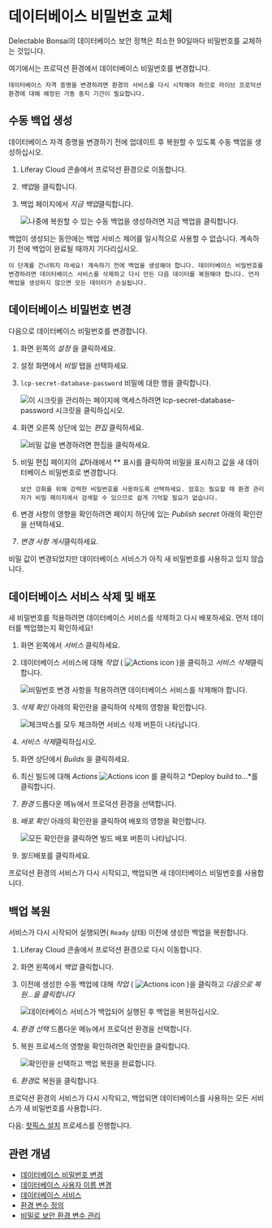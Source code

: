 # 데이터베이스 비밀번호 교체

Delectable Bonsai의 데이터베이스 보안 정책은 최소한 90일마다 비밀번호를 교체하는 것입니다.

여기에서는 프로덕션 환경에서 데이터베이스 비밀번호를 변경합니다.

```{important}
데이터베이스 자격 증명을 변경하려면 환경의 서비스를 다시 시작해야 하므로 라이브 프로덕션 환경에 대해 예정된 가동 중지 기간이 필요합니다.
```

## 수동 백업 생성

데이터베이스 자격 증명을 변경하기 전에 업데이트 후 복원할 수 있도록 수동 백업을 생성하십시오.

1. Liferay Cloud 콘솔에서 프로덕션 환경으로 이동합니다.

1. *백업*을 클릭합니다.

1. 백업 페이지에서 *지금 백업*클릭합니다.

   ![나중에 복원할 수 있는 수동 백업을 생성하려면 지금 백업을 클릭합니다.](./rotating-your-database-password/images/01.png)

백업이 생성되는 동안에는 백업 서비스 제어를 일시적으로 사용할 수 없습니다. 계속하기 전에 백업이 완료될 때까지 기다리십시오.

```{warning}
이 단계를 건너뛰지 마세요! 계속하기 전에 백업을 생성해야 합니다. 데이터베이스 비밀번호를 변경하려면 데이터베이스 서비스를 삭제하고 다시 만든 다음 데이터를 복원해야 합니다. 먼저 백업을 생성하지 않으면 모든 데이터가 손실됩니다. 
```

## 데이터베이스 비밀번호 변경

다음으로 데이터베이스 비밀번호를 변경합니다.

1. 화면 왼쪽의 *설정* 을 클릭하세요.

1. 설정 화면에서 *비밀* 탭을 선택하세요.

1. `lcp-secret-database-password` 비밀에 대한 행을 클릭합니다.

   ![이 시크릿을 관리하는 페이지에 액세스하려면 lcp-secret-database-password 시크릿을 클릭하십시오.](./rotating-your-database-password/images/02.png)

1. 화면 오른쪽 상단에 있는 *편집* 클릭하세요.

   ![비밀 값을 변경하려면 편집을 클릭하세요.](./rotating-your-database-password/images/03.png)

1. 비밀 편집 페이지의 *값*아래에서 ** 표시를 클릭하여 비밀을 표시하고 값을 새 데이터베이스 비밀번호로 변경합니다.

   ```{tip}
   보안 강화를 위해 강력한 비밀번호를 사용하도록 선택하세요. 암호는 필요할 때 환경 관리자가 비밀 페이지에서 검색할 수 있으므로 쉽게 기억할 필요가 없습니다.
   ```

1. 변경 사항의 영향을 확인하려면 페이지 하단에 있는 *Publish secret* 아래의 확인란을 선택하세요.

1. *변경 사항 게시*클릭하세요.

비밀 값이 변경되었지만 데이터베이스 서비스가 아직 새 비밀번호를 사용하고 있지 않습니다.

## 데이터베이스 서비스 삭제 및 배포

새 비밀번호를 적용하려면 데이터베이스 서비스를 삭제하고 다시 배포하세요. 먼저 데이터를 백업했는지 확인하세요!

1. 화면 왼쪽에서 *서비스* 클릭하세요.

1. 데이터베이스 서비스에 대해 *작업* ( ![Actions icon](../../images/icon-actions.png) )을 클릭하고 *서비스 삭제*클릭합니다.

   ![비밀번호 변경 사항을 적용하려면 데이터베이스 서비스를 삭제해야 합니다.](./rotating-your-database-password/images/04.png)

1. *삭제 확인* 아래의 확인란을 클릭하여 삭제의 영향을 확인합니다.

   ![체크박스를 모두 체크하면 서비스 삭제 버튼이 나타납니다.](./rotating-your-database-password/images/05.png)

1. *서비스 삭제*클릭하십시오.

1. 화면 상단에서 *Builds* 을 클릭하세요.

1. 최신 빌드에 대해 *Actions* ![Actions icon](../../images/icon-actions.png) 를 클릭하고 *Deploy build to...*를 클릭합니다.

1. *환경* 드롭다운 메뉴에서 프로덕션 환경을 선택합니다.

1. *배포 확인* 아래의 확인란을 클릭하여 배포의 영향을 확인합니다.

   ![모든 확인란을 클릭하면 빌드 배포 버튼이 나타납니다.](./rotating-your-database-password/images/06.png)

1. *빌드*배포를 클릭하세요.

프로덕션 환경의 서비스가 다시 시작되고, 백업되면 새 데이터베이스 비밀번호를 사용합니다.

## 백업 복원

서비스가 다시 시작되어 실행되면( `Ready` 상태) 이전에 생성한 백업을 복원합니다.

1. Liferay Cloud 콘솔에서 프로덕션 환경으로 다시 이동합니다.

1. 화면 왼쪽에서 *백업* 클릭합니다.

1. 이전에 생성한 수동 백업에 대해 *작업* ( ![Actions icon](../../images/icon-actions.png) )을 클릭하고 *다음으로 복원...을 클릭합니다*

   ![데이터베이스 서비스가 백업되어 실행된 후 백업을 복원하십시오.](./rotating-your-database-password/images/07.png)

1. *환경 선택* 드롭다운 메뉴에서 프로덕션 환경을 선택합니다.

1. 복원 프로세스의 영향을 확인하려면 확인란을 클릭합니다.

   ![확인란을 선택하고 백업 복원을 완료합니다.](./rotating-your-database-password/images/08.png)

1. *환경*로 복원을 클릭합니다.

프로덕션 환경의 서비스가 다시 시작되고, 백업되면 데이터베이스를 사용하는 모든 서비스가 새 비밀번호를 사용합니다.

다음: [핫픽스 설치](./installing-a-hotfix.md) 프로세스를 진행합니다.

## 관련 개념

* [데이터베이스 비밀번호 변경](https://learn.liferay.com/web/guest/w/liferay-cloud/platform-services/database-service/changing-your-database-password)
* [데이터베이스 사용자 이름 변경](https://learn.liferay.com/web/guest/w/liferay-cloud/platform-services/database-service/changing-your-database-username)
* [데이터베이스 서비스](https://learn.liferay.com/web/guest/w/liferay-cloud/platform-services/database-service/database-service)
* [환경 변수 정의](https://learn.liferay.com/w/liferay-cloud/reference/defining-environment-variables)
* [비밀로 보안 환경 변수 관리](https://learn.liferay.com/w/liferay-cloud/infrastructure-and-operations/security/managing-secure-environment-variables-with-secrets)
